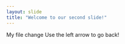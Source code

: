 ```yaml
---
layout: slide
title: "Welcome to our second slide!"
---
```

My file change
Use the left arrow to go back!
